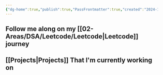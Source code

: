 ```yaml
---
{"dg-home":true,"publish":true,"PassFrontmatter":true,"created":"2024-12-18T20:40:04.792+05:30","updated":"2024-12-26T09:34:25.050+05:30"}
---
```


## Follow me along on my [[02-Areas/DSA/Leetcode/Leetcode\|Leetcode]] journey

## [[Projects\|Projects]] That I'm currently working on

